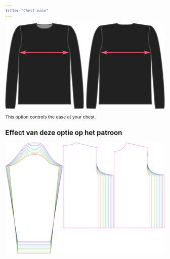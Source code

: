 ```yaml
---
title: "Chest ease"
---
```


![The chest ease factor on Brian](./chestease.svg)

This option controls the ease at your chest.

## Effect van deze optie op het patroon

![This image shows the effect of this option by superimposing several variants that have a different value for this option](brian_chestease_sample.svg "Effect of this option on the pattern")
